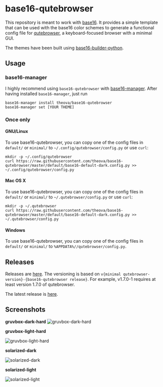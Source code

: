 # base16-qutebrowser

This repository is meant to work with
[base16](https://github.com/chriskempson/base16).
It provides a simple template that can be used with the base16 color schemes to generate a functional config file for
[qutebrowser](https://qutebrowser.org), a keyboard-focused browser with a minimal GUI.

The themes have been built using [base16-builder-python](https://github.com/InspectorMustache/base16-builder-python).
## Usage
### base16-manager
I highly recommend using `base16-qutebrowser` with [base16-manager](https://github.com/base16-manager/base16-manager). After having installed `base16-manager`, just run
```
base16-manager install theova/base16-qutebrowser
base16-manager set [YOUR THEME]
```

### Once only
#### GNU/Linux
To use base16-qutebrowser, you can copy one of the config files in `default/` or `minimal/` to `~/.config/qutebrowser/config.py` or use `curl`:

```
mkdir -p ~/.config/qutebrowser
curl https://raw.githubusercontent.com/theova/base16-qutebrowser/master/default/base16-default-dark.config.py >> ~/.config/qutebrowser/config.py
```

#### Mac OS X
To use base16-qutebrowser, you can copy one of the config files in `default/` or `minimal/` to `~/.qutebrowser/config.py` or use `curl`:

```
mkdir -p ~/.qutebrowser
curl https://raw.githubusercontent.com/theova/base16-qutebrowser/master/default/base16-default-dark.config.py >> ~/.qutebrowser/config.py
```

#### Windows
To use base16-qutebrowser, you can copy one of the config files in `default/` or `minimal/` to `%APPDATA%//qutebrowser/config.py`.

## Releases
Releases are [here](https://github.com/theova/base16-qutebrowser/releases). The versioning is based on `v{minimal qutebrowser-version}-{base16-qutebrowser release}`. For example, v1.7.0-1 requires at least version 1.7.0 of qutebrowser.

The latest release is [here](https://github.com/theova/base16-qutebrowser/releases/latest).

## Screenshots

**gruvbox-dark-hard**
![gruvbox-dark-hard](https://raw.githubusercontent.com/wiki/theova/base16-qutebrowser/screenshots/gruvbox-dark-hard.png "gruvbox-dark-hard")

**gruvbox-light-hard**

![gruvbox-light-hard](https://raw.githubusercontent.com/wiki/theova/base16-qutebrowser/screenshots/gruvbox-light-hard.png "gruvbox-light-hard")


**solarized-dark**

![solarized-dark](https://raw.githubusercontent.com/wiki/theova/base16-qutebrowser/screenshots/solarized-dark.png "solarized-dark")


**solarized-light**

![solarized-light](https://raw.githubusercontent.com/wiki/theova/base16-qutebrowser/screenshots/solarized-light.png "solarized-light")

